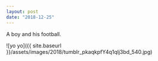 ```yaml
---
layout: post
date: "2018-12-25"
---
```


A boy and his football.

![yo yo]({{ site.baseurl }}/assets/images/2018/tumblr_pkaqkpfY4q1qlj3bd_540.jpg)
